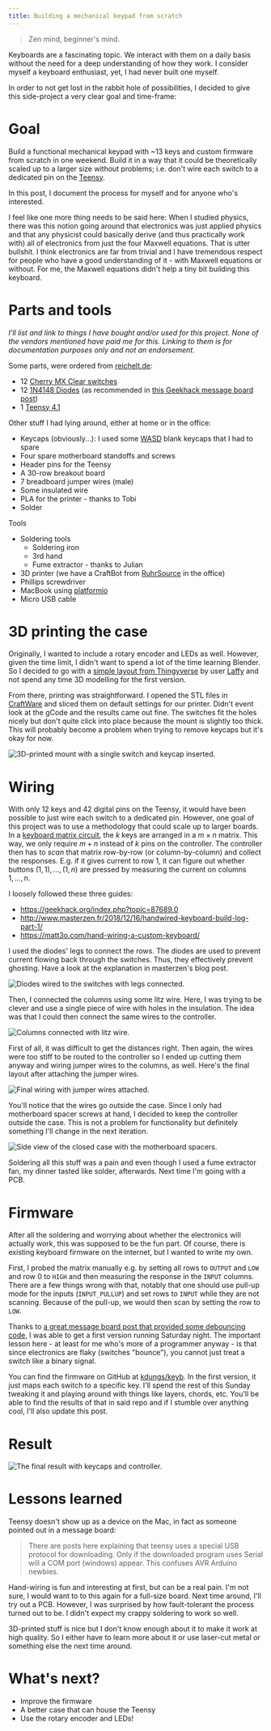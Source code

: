 ```yaml
---
title: Building a mechanical keypad from scratch
---
```


> Zen mind, beginner's mind.

Keyboards are a fascinating topic. We interact with them on a daily basis
without the need for a deep understanding of how they work. I consider myself a
keyboard enthusiast, yet, I had never built one myself.

In order to not get lost in the rabbit hole of possibilities, I decided to give
this side-project a very clear goal and time-frame:


# Goal

Build a functional mechanical keypad with ~13 keys and custom firmware from
scratch in one weekend. Build it in a way that it could be theoretically scaled
up to a larger size without problems; i.e. don't wire each switch to a
dedicated pin on the [Teensy](https://www.pjrc.com/teensy/).

In this post, I document the process for myself and for anyone who's
interested.

I feel like one more thing needs to be said here: When I studied physics, there
was this notion going around that electronics was just applied physics and that
any physicist could basically derive (and thus practically work with) all of
electronics from just the four Maxwell equations. That is utter bullshit. I
think electronics are far from trivial and I have tremendous respect for people
who have a good understanding of it - with Maxwell equations or without. For
me, the Maxwell equations didn't help a tiny bit building this keyboard.


# Parts and tools

_I'll list and link to things I have bought and/or used for this project. None
of the vendors mentioned have paid me for this. Linking to them is for
documentation purposes only and not an endorsement._

Some parts, were ordered from [reichelt.de](https://reichelt.de):

 - 12 [Cherry MX Clear
   switches](https://www.reichelt.de/cherry-mx-clear-tastenmodul-schnappbefestigung-cherry-mx1a-c1nn-p202565.html)
 - 12 [1N4148
   Diodes](https://www.reichelt.de/schalt-diode-100-v-150-ma-do-35-1n-4148-p1730.html)
   (as recommended in [this Geekhack message board
   post](https://geekhack.org/index.php?topic=87689.0))
 - 1 [Teensy
   4.1](https://www.reichelt.de/teensy-4-1-usb-teensy-4-1-p283580.html?)

Other stuff I had lying around, either at home or in the office:

 - Keycaps (obviously...): I used some [WASD](https://www.wasdkeyboards.com/)
   blank keycaps that I had to spare
 - Four spare motherboard standoffs and screws
 - Header pins for the Teensy
 - A 30-row breakout board
 - 7 breadboard jumper wires (male)
 - Some insulated wire
 - PLA for the printer - thanks to Tobi
 - Solder

Tools

 - Soldering tools
    - Soldering iron
    - 3rd hand
    - Fume extractor - thanks to Julian
 - 3D printer (we have a CraftBot from
   [RuhrSource](https://www.ruhrsource.com/shop/) in the office)
 - Phillips screwdriver
 - MacBook using [platformio](https://platformio.org/)
 - Micro USB cable


# 3D printing the case

Originally, I wanted to include a rotary encoder and LEDs as well. However,
given the time limit, I didn't want to spend a lot of the time learning
Blender. So I decided to go with a [simple layout from
Thingyverse](https://www.thingiverse.com/thing:1312012) by user
[Laffy](https://www.thingiverse.com/laffy/about) and not spend any time 3D
modelling for the first version.

From there, printing was straightforward. I opened the STL files in
[CraftWare](https://craftbot.com/craftware/) and sliced them on default
settings for our printer. Didn't event look at the gCode and the results came
out fine. The switches fit the holes nicely but don't quite click into place
because the mount is slightly too thick. This will probably become a problem
when trying to remove keycaps but it's okay for now.

![3D-printed mount with a single switch and keycap
inserted.](/images/keyb/print.png)


# Wiring

With only 12 keys and 42 digital pins on the Teensy, it would have been
possible to just wire each switch to a dedicated pin. However, one goal of this
project was to use a methodology that could scale up to larger boards. In a
[keyboard matrix
circuit](https://en.wikipedia.org/wiki/Keyboard_matrix_circuit), the $k$ keys
are arranged in a $m\times n$ matrix. This way, we only require $m + n$ instead
of $k$ pins on the controller. The controller then has to _scan_ that matrix
row-by-row (or column-by-column) and collect the responses. E.g. if it gives
current to row 1, it can figure out whether buttons $(1, 1), …, (1, n)$ are
pressed by measuring the current on columns $1, …, n$.

I loosely followed these three guides:

 - <https://geekhack.org/index.php?topic=87689.0>
 - <http://www.masterzen.fr/2018/12/16/handwired-keyboard-build-log-part-1/>
 - <https://matt3o.com/hand-wiring-a-custom-keyboard/>

I used the diodes' legs to connect the rows. The diodes are used to prevent
current flowing back through the switches. Thus, they effectively prevent
ghosting. Have a look at the explanation in masterzen's blog post.

![Diodes wired to the switches with legs connected.](/images/keyb/rows.png)

Then, I connected the columns using some litz wire. Here, I was trying to be
clever and use a single piece of wire with holes in the insulation. The idea
was that I could then connect the same wires to the controller.

![Columns connected with litz wire.](/images/keyb/columns.png)

First of all, it was difficult to get the distances right. Then again, the
wires were too stiff to be routed to the controller so I ended up cutting them
anyway and wiring jumper wires to the columns, as well. Here's the final layout
after attaching the jumper wires.

![Final wiring with jumper wires attached.](/images/keyb/wiring.png)

You'll notice that the wires go outside the case. Since I only had motherboard
spacer screws at hand, I decided to keep the controller outside the case. This
is not a problem for functionality but definitely something I'll change in the
next iteration.

![Side view of the closed case with the motherboard
spacers.](/images/keyb/spacers.png)

Soldering all this stuff was a pain and even though I used a fume extractor
fan, my dinner tasted like solder, afterwards. Next time I'm going with a PCB.


# Firmware

After all the soldering and worrying about whether the electronics will
actually work, this was supposed to be the fun part. Of course, there is
existing keyboard firmware on the internet, but I wanted to write my own.

First, I probed the matrix manually e.g. by setting all rows to `OUTPUT` and
`LOW` and row 0 to `HIGH` and then measuring the response in the `INPUT`
columns. There are a few things wrong with that, notably that one should use
pull-up mode for the inputs (`INPUT_PULLUP`) and set rows to `INPUT` while they
are not scanning. Because of the pull-up, we would then scan by setting the row
to `LOW`.

Thanks to [a great message board post that provided some debouncing
code](https://forum.pjrc.com/threads/55395-Keyboard-simple-firmware), I was
able to get a first version running Saturday night. The important lesson here -
at least for me who's more of a programmer anyway - is that since electronics
are flaky (switches "bounce"), you cannot just treat a switch like a binary
signal.

You can find the firmware on GitHub at
[kdungs/keyb](https://github.com/kdungs/keyb). In the first version, it just
maps each switch to a specific key. I'll spend the rest of this Sunday tweaking
it and playing around with things like layers, chords, etc. You'll be able to
find the results of that in said repo and if I stumble over anything cool, I'll
also update this post.


# Result

![The final result with keycaps and controller.](/images/keyb/result.png)


# Lessons learned

Teensy doesn't show up as a device on the Mac, in fact as someone pointed out
in a message board:

> There are posts here explaining that teensy uses a special USB protocol for
> downloading. Only if the downloaded program uses Serial will a COM port
> (windows) appear. This confuses AVR Arduino newbies.

Hand-wiring is fun and interesting at first, but can be a real pain. I'm not
sure, I would want to to this again for a full-size board. Next time around,
I'll try out a PCB. However, I was surprised by how fault-tolerant the process
turned out to be. I didn't expect my crappy soldering to work so well.

3D-printed stuff is nice but I don't know enough about it to make it work at
high quality. So I either have to learn more about it or use laser-cut metal or
something else the next time around.


# What's next?

 - Improve the firmware
 - A better case that can house the Teensy
 - Use the rotary encoder and LEDs!
